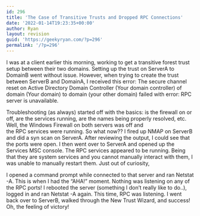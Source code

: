 ```yaml
---
id: 296
title: 'The Case of Transitive Trusts and Dropped RPC Connections'
date: '2022-01-14T19:23:35+00:00'
author: Ryan
layout: revision
guid: 'https://geekyryan.com/?p=296'
permalink: '/?p=296'
---
```


I was at a client earlier this morning, working to get a transitive forest trust setup between their two domains. Setting up the trust on ServerA to DomainB went without issue. However, when trying to create the trust between ServerB and DomainA, I received this error: The secure channel reset on Active Directory Domain Controller (Your domain controller) of domain (Your domain) to domain (your other domain) failed with error: RPC server is unavailable.

Troubleshooting (as always) started off with the basics: is the firewall on or off, are the services running, are the names being properly resolved, etc. Well, the Windows Firewall on both servers was off and  
the RPC services were running. So what now?? I fired up NMAP on ServerB and did a syn scan on ServerA. After reviewing the output, I could see that the ports were open. I then went over to ServerA and opened up the Services MSC console. The RPC services appeared to be running. Being that they are system services and you cannot manually interact with them, I was unable to manually restart them. Just out of curiosity,

I opened a command prompt while connected to that server and ran Netstat -A. This is when I had the “AHA!” moment. Nothing was listening on any of the RPC ports! I rebooted the server (something I don’t really like to do..), logged in and ran Netstat -A again. This time, RPC was listening. I went back over to ServerB, walked through the New Trust Wizard, and success! Oh, the feeling of victory!